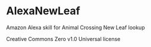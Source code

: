 # AlexaNewLeaf
Amazon Alexa skill for Animal Crossing New Leaf lookup

Creative Commons Zero v1.0 Universal license
